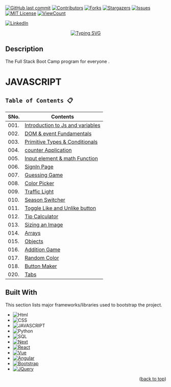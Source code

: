 <!-- PROJECT SHIELDS -->
<!--
*** I'm using markdown "reference style" links for readability.
*** Reference links are enclosed in brackets [ ] instead of parentheses ( ).
*** See the bottom of this document for the declaration of the reference variables
*** for contributors-url, forks-url, etc. This is an optional, concise syntax you may use.
*** https://www.markdownguide.org/basic-syntax/#reference-style-links
-->

[![GitHub last commit][commit-shield]][commit-url]
[![Contributors][contributors-shield]][contributors-url]
[![Forks][forks-shield]][forks-url]
[![Stargazers][stars-shield]][stars-url]
[![Issues][issues-shield]][issues-url]
[![MIT License][license-shield]][license-url]
[![ViewCount][view-shield]][view-url]

[![LinkedIn][linkedin-shield]][linkedin-url]

<p align="center"><a href="https://git.io/typing-svg"><img src="https://readme-typing-svg.demolab.com?font=Fira+Code&pause=1000&color=FFFFFF&background=000000&center=true&vCenter=true&width=435&lines=+Full+Stack+Boot+Camp" alt="Typing SVG" /></a>
</p>

## Description
The Full Stack Boot Camp program for everyone .


# JAVASCRIPT

## `Table of Contents 📋`
| **SNo.**  | **Contents**                              |
|-----------|-------------------------------------------|
| 001.        | [Introduction to Js and variables](https://github.com/gowthamdongari/Full-stack-boot-camp/tree/master/JavaScript/01.%20Intro%20to%20JS%20%26%20variables) |
| 002.        | [DOM & event Fundamentals](https://github.com/gowthamdongari/Full-stack-boot-camp/tree/master/JavaScript/02.%20DOM%20%26%20event%20Fundamentals)  |
| 003.        | [Primitive Types & Conditionals](https://github.com/gowthamdongari/Full-stack-boot-camp/tree/master/JavaScript/03.Primitive%20Types%20%26%20Conditionals)  |
| 004.        | [counter Application](https://github.com/gowthamdongari/Full-stack-boot-camp/tree/master/JavaScript/04.counter%20Application)  |
| 005.        | [Input element & math Function](https://github.com/gowthamdongari/Full-stack-boot-camp/tree/master/JavaScript/05.%20Input%20element%20%26%20math%20Function)  |
| 006.        | [SignIn Page](https://github.com/gowthamdongari/Full-stack-boot-camp/tree/master/JavaScript/06.%20SignIn%20Page) |
| 007.        | [Guessing Game](https://github.com/gowthamdongari/Full-stack-boot-camp/tree/master/JavaScript/07.%20Guessing%20Game)  |
| 008.        | [Color Picker](https://github.com/gowthamdongari/Full-stack-boot-camp/tree/master/JavaScript/08.%20Color%20Picker%20Project)  |
| 009.        | [Traffic Light](https://github.com/gowthamdongari/Full-stack-boot-camp/tree/master/JavaScript/09.%20Traffic%20light)  |
| 010.        | [Season Switcher](https://github.com/gowthamdongari/Full-stack-boot-camp/tree/master/JavaScript/10.Season%20Switcher)  |
| 011.        | [Toggle Like and Unlike button]()  |
| 012.        | [Tip Calculator]()  |
| 013.        | [Sizing an Image](https://github.com/gowthamdongari/Full-stack-boot-camp/tree/master/JavaScript/13.%20Sizing%20an%20image)  |
| 014.        | [Arrays](https://github.com/gowthamdongari/Full-stack-boot-camp/tree/master/JavaScript/14.%20Arrays%20%26%20more%20DOM%20manipulations)  |
| 015.        | [Objects](https://github.com/gowthamdongari/Full-stack-boot-camp/tree/master/JavaScript/15.%20objects)  |
| 016.        | [Addition Game]()  |
| 017.        | [Random Color]()  |
| 018.        | [Button Maker]()  |
| 020.        | [Tabs]()  |





## Built With

This section lists  major frameworks/libraries used to bootstrap the project. 

* ![Html][Html]
* ![CSS]
* ![JAVASCRIPT]
* ![Python]
* ![SQL]
* [![Next][Next.js]][Next-url]
* [![React][React.js]][React-url]
* [![Vue][Vue.js]][Vue-url]
* [![Angular][Angular.io]][Angular-url]
* [![Bootstrap][Bootstrap.com]][Bootstrap-url]
* [![JQuery][JQuery.com]][JQuery-url]

<p align="right">(<a href="#readme-top">back to top</a>)</p>












<!-- MARKDOWN LINKS & IMAGES -->
<!-- https://www.markdownguide.org/basic-syntax/#reference-style-links -->
[contributors-shield]: https://img.shields.io/github/contributors/gowthamdongari/Full-stack-boot-camp.svg?style=for-the-badge
[contributors-url]: https://github.com/gowthamdongari/Full-stack-boot-camp/graphs/contributors
[forks-shield]: https://img.shields.io/github/forks/gowthamdongari/Full-stack-boot-camp.svg?style=for-the-badge
[forks-url]: https://github.com/gowthamdongari/Full-stack-boot-camp/network/members
[stars-shield]: https://img.shields.io/github/stars/gowthamdongari/Full-stack-boot-camp.svg?style=for-the-badge
[stars-url]: https://github.com/gowthamdongari/Full-stack-boot-camp/stargazers
[issues-shield]: https://img.shields.io/github/issues/gowthamdongari/Full-stack-boot-camp.svg?style=for-the-badge
[issues-url]: https://github.com/gowthamdongari/Full-stack-boot-camp/issues
[license-shield]: https://img.shields.io/github/license/gowthamdongari/Full-stack-boot-camp.svg?style=for-the-badge
[license-url]: https://github.com/gowthamdongari/Full-stack-boot-camp/blob/master/LICENSE.txt
[linkedin-shield]: https://img.shields.io/badge/-LinkedIn-black.svg?style=for-the-badge&logo=linkedin&colorB=555
[linkedin-url]: https://www.linkedin.com/in/gowthamdongari/
[commit-shield]: https://img.shields.io/github/last-commit/gowthamdongari/Full-stack-boot-camp.svg?style=for-the-badge
[commit-url]: https://img.shields.io/github/last-commit/gowthamdongari/Full-stack-boot-camp
[view-shield]: https://img.shields.io/github/watchers/gowthamdongari/Full-stack-boot-camp.svg?style=for-the-badge
[view-url]: https://views.whatilearened.today/views/github/gowthamdongari/Full-stack-boot-camp.svg?cache=remove


[product-screenshot]: images/screenshot.png
[Next.js]: https://img.shields.io/badge/next.js-000000?style=for-the-badge&logo=nextdotjs&logoColor=white
[Next-url]: https://nextjs.org/
[React.js]: https://img.shields.io/badge/React-20232A?style=for-the-badge&logo=react&logoColor=61DAFB
[React-url]: https://reactjs.org/
[Vue.js]: https://img.shields.io/badge/Vue.js-35495E?style=for-the-badge&logo=vuedotjs&logoColor=4FC08D
[Vue-url]: https://vuejs.org/
[Angular.io]: https://img.shields.io/badge/Angular-DD0031?style=for-the-badge&logo=angular&logoColor=white
[Angular-url]: https://angular.io/
[Svelte.dev]: https://img.shields.io/badge/Svelte-4A4A55?style=for-the-badge&logo=svelte&logoColor=FF3E00
[Svelte-url]: https://svelte.dev/
[Laravel.com]: https://img.shields.io/badge/Laravel-FF2D20?style=for-the-badge&logo=laravel&logoColor=white
[Laravel-url]: https://laravel.com
[Bootstrap.com]: https://img.shields.io/badge/Bootstrap-563D7C?style=for-the-badge&logo=bootstrap&logoColor=white
[Bootstrap-url]: https://getbootstrap.com
[JQuery.com]: https://img.shields.io/badge/jQuery-0769AD?style=for-the-badge&logo=jquery&logoColor=white
[JQuery-url]: https://jquery.com 
[Html]: https://img.shields.io/badge/-HTML-orange?style=for-the-badge&logo=HTML&logoColor=white
[SQL]: https://img.shields.io/badge/-SQL-blue?style=for-the-badge&logo=sqL&logoColor=white
[CSS]: https://img.shields.io/badge/-CSS-lightgrey?style=for-the-badge&logo=CSS3_logo_and_wordmark.svg
[JAVASCRIPT]: https://img.shields.io/badge/-JAVASCRIPT-black?style=for-the-badge&logo=sqL&logoColor=white
[Python]: https://img.shields.io/badge/-Python-yellow?style=for-the-badge&logo=sqL&logoColor=white

